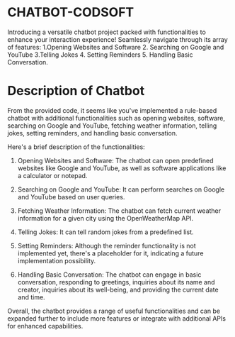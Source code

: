 # CHATBOT-CODSOFT
Introducing a versatile chatbot project packed with functionalities to enhance your interaction experience! Seamlessly navigate through its array of features: 1.Opening Websites and Software 2. Searching on Google and YouTube 3.Telling Jokes  4. Setting Reminders  5. Handling Basic Conversation.

# Description of Chatbot
From the provided code, it seems like you've implemented a rule-based chatbot with additional functionalities such as opening websites, software, searching on Google and YouTube, fetching weather information, telling jokes, setting reminders, and handling basic conversation.

Here's a brief description of the functionalities:

1. Opening Websites and Software: The chatbot can open predefined websites like Google and YouTube, as well as software applications like a calculator or notepad.

2. Searching on Google and YouTube: It can perform searches on Google and YouTube based on user queries.

3. Fetching Weather Information: The chatbot can fetch current weather information for a given city using the OpenWeatherMap API.

4. Telling Jokes: It can tell random jokes from a predefined list.

5. Setting Reminders: Although the reminder functionality is not implemented yet, there's a placeholder for it, indicating a future implementation possibility.

6. Handling Basic Conversation: The chatbot can engage in basic conversation, responding to greetings, inquiries about its name and creator, inquiries about its well-being, and providing the current date and time.

Overall, the chatbot provides a range of useful functionalities and can be expanded further to include more features or integrate with additional APIs for enhanced capabilities.
